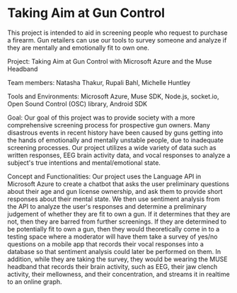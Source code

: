 # Taking Aim at Gun Control

This project is intended to aid in screening people who request to purchase a firearm. Gun retailers can use our tools to survey someone and analyze if they are mentally and emotionally fit to own one.

Project: Taking Aim at Gun Control with Microsoft Azure and the Muse Headband

Team members: Natasha Thakur, Rupali Bahl, Michelle Huntley

Tools and Environments: Microsoft Azure, Muse SDK, Node.js, socket.io, Open Sound Control (OSC) library, Android SDK

Goal: Our goal of this project was to provide society with a more comprehensive screening process for prospective gun owners. Many disastrous events in recent history have been caused by guns getting into the hands of emotionally and mentally unstable people, due to inadequate screening processes. Our project utilizes a wide variety of data such as written responses, EEG brain activity data, and vocal responses to analyze a subject's true intentions and mental/emotional state.

Concept and Functionalities: Our project uses the Language API in Microsoft Azure to create a chatbot that asks the user preliminary questions about their age and gun license ownership, and ask them to provide short responses about their mental state. We then use sentiment analysis from the API to analyze the user's responses and determine a preliminary judgement of whether they are fit to own a gun. If it determines that they are not, then they are barred from further screenings. 
  If they are determined to be potentially fit to own a gun, then they would theoretically come in to a testing space where a moderator will have them take a survey of yes/no questions on a mobile app that records their vocal responses into a database so that sentiment analysis could later be performed on them. In addition, while they are taking the survey, they would be wearing the MUSE headband that records their brain activity, such as EEG, their jaw clench activity, their mellowness, and their concentration, and streams it in realtime to an online graph.
